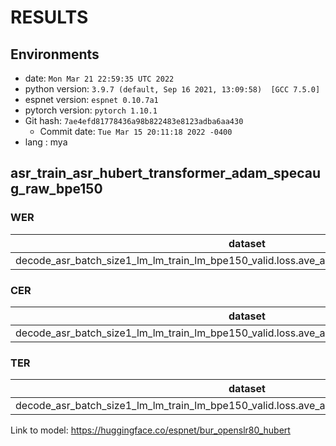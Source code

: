 <!-- Generated by scripts/utils/show_asr_result.sh -->
# RESULTS
## Environments
- date: `Mon Mar 21 22:59:35 UTC 2022`
- python version: `3.9.7 (default, Sep 16 2021, 13:09:58)  [GCC 7.5.0]`
- espnet version: `espnet 0.10.7a1`
- pytorch version: `pytorch 1.10.1`
- Git hash: `7ae4efd81778436a98b822483e8123adba6aa430`
  - Commit date: `Tue Mar 15 20:11:18 2022 -0400`
- lang : mya

## asr_train_asr_hubert_transformer_adam_specaug_raw_bpe150
### WER

|dataset|Snt|Wrd|Corr|Sub|Del|Ins|Err|S.Err|
|---|---|---|---|---|---|---|---|---|
|decode_asr_batch_size1_lm_lm_train_lm_bpe150_valid.loss.ave_asr_model_valid.acc.best/bur_test|480|4227|39.1|50.4|10.5|6.1|67.0|99.8|

### CER

|dataset|Snt|Wrd|Corr|Sub|Del|Ins|Err|S.Err|
|---|---|---|---|---|---|---|---|---|
|decode_asr_batch_size1_lm_lm_train_lm_bpe150_valid.loss.ave_asr_model_valid.acc.best/bur_test|480|33345|82.2|7.6|10.1|3.6|21.4|99.8|

### TER

|dataset|Snt|Wrd|Corr|Sub|Del|Ins|Err|S.Err|
|---|---|---|---|---|---|---|---|---|
|decode_asr_batch_size1_lm_lm_train_lm_bpe150_valid.loss.ave_asr_model_valid.acc.best/bur_test|480|18237|70.7|17.7|11.6|2.5|31.8|99.8|

Link to model: https://huggingface.co/espnet/bur_openslr80_hubert
